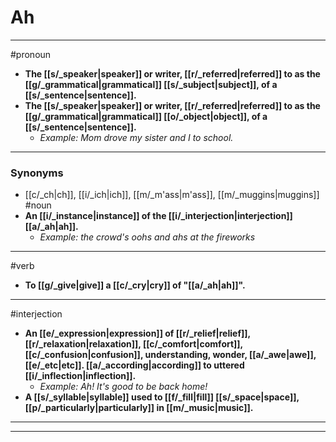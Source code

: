 # Ah
---
#pronoun
- **The [[s/_speaker|speaker]] or writer, [[r/_referred|referred]] to as the [[g/_grammatical|grammatical]] [[s/_subject|subject]], of a [[s/_sentence|sentence]].**
- **The [[s/_speaker|speaker]] or writer, [[r/_referred|referred]] to as the [[g/_grammatical|grammatical]] [[o/_object|object]], of a [[s/_sentence|sentence]].**
	- _Example: Mom drove my sister and I to school._
---
### Synonyms
- [[c/_ch|ch]], [[i/_ich|ich]], [[m/_m'ass|m'ass]], [[m/_muggins|muggins]]
#noun
- **An [[i/_instance|instance]] of the [[i/_interjection|interjection]] [[a/_ah|ah]].**
	- _Example: the crowd's oohs and ahs at the fireworks_
---
#verb
- **To [[g/_give|give]] a [[c/_cry|cry]] of "[[a/_ah|ah]]".**
---
#interjection
- **An [[e/_expression|expression]] of [[r/_relief|relief]], [[r/_relaxation|relaxation]], [[c/_comfort|comfort]], [[c/_confusion|confusion]], understanding, wonder, [[a/_awe|awe]], [[e/_etc|etc]]. [[a/_according|according]] to uttered [[i/_inflection|inflection]].**
	- _Example: Ah! It's good to be back home!_
- **A [[s/_syllable|syllable]] used to [[f/_fill|fill]] [[s/_space|space]], [[p/_particularly|particularly]] in [[m/_music|music]].**
---
---

